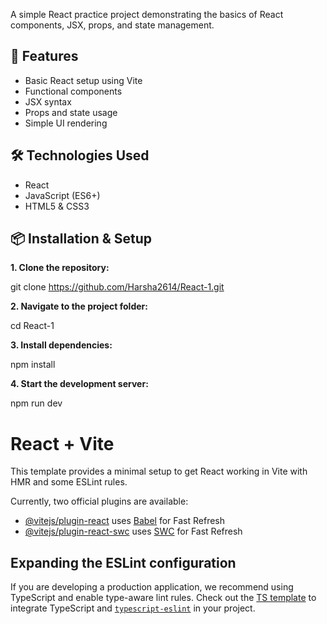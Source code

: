 A simple React practice project demonstrating the basics of React components, JSX, props, and state management.

## 🚀 Features
- Basic React setup using Vite
- Functional components
- JSX syntax
- Props and state usage
- Simple UI rendering

## 🛠️ Technologies Used
- React
- JavaScript (ES6+)
- HTML5 & CSS3

## 📦 Installation & Setup

**1. Clone the repository:**
 
git clone https://github.com/Harsha2614/React-1.git
   
**2. Navigate to the project folder:**

cd React-1

**3. Install dependencies:**

npm install

**4. Start the development server:**

npm run dev

# React + Vite

This template provides a minimal setup to get React working in Vite with HMR and some ESLint rules.

Currently, two official plugins are available:

- [@vitejs/plugin-react](https://github.com/vitejs/vite-plugin-react/blob/main/packages/plugin-react/README.md) uses [Babel](https://babeljs.io/) for Fast Refresh
- [@vitejs/plugin-react-swc](https://github.com/vitejs/vite-plugin-react-swc) uses [SWC](https://swc.rs/) for Fast Refresh

## Expanding the ESLint configuration

If you are developing a production application, we recommend using TypeScript and enable type-aware lint rules. Check out the [TS template](https://github.com/vitejs/vite/tree/main/packages/create-vite/template-react-ts) to integrate TypeScript and [`typescript-eslint`](https://typescript-eslint.io) in your project.
